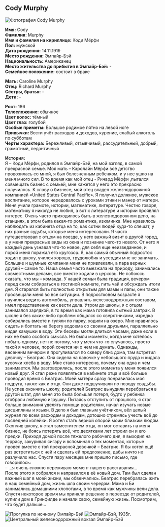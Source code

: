 ## Cody Murphy

![Фотография Cody Murphy](https://user-images.githubusercontent.com/24465747/40254284-7f8b31de-5aeb-11e8-9f8d-30d9a385507a.jpg)

**Имя:** Cody  
**Фамилия:** Murphy  
**Имя и фамилия на кириллице:** Коди Мёрфи  
**Пол:** мужской  
**Дата рождения:** 14.11.1919  
**Место рождения:** Эмпайр-Бэй  
**Национальность:** Американец  
**Место жительства до прибытия в Эмпайр-Бэй:** -  
**Семейное положение:** состоит в браке

**Мать:** Caroline Murphy  
**Отец:** Richard Murphy  
**Сёстры, братья:** -  
**Дети:** -

**Рост:** 186  
**Телосложение:** обычное  
**Цвет волос:** тёмный  
**Цвет глаз:** голубой  
**Особые приметы:** Большое родимое пятно на левой ноге  
**Привычки:** Вести учёт расходов и доходов,  курение, слабый алкоголь по субботам  
**Черты характера:** Бережливый, отзывчивый, рассудительный, добрый, грамотный, педантичный

**История:**  
Я – Коди Мёрфи, родился в Эмпайр-Бэй, на мой взгляд, в самой прекрасной семье. Моя мать – Кэролайн Мёрфи всё детство провозилась со мной, я был болезненным ребенком, и у нее ушло на меня много сил. В то время как мой отец - Ричард Мёрфи ,пытался совмещать бизнес с семьей, мне кажется у него это прекрасно получилось. К слову о бизнесе, мой отец владел железнодорожной компанией «United States Central Pacific». Я получил должное, мужское воспитание, которое чередовалось с уроками этики и манер от матери. Меня учили грамоте, истории, математике, литературе. Честно говоря, математику я никогда не любил, а вот к литературе и истории проявлял интерес. Очень часто приходилось быть в железнодорожном депо, на станциях, в этом была какая-то романтика, изюминка. Мне нравилось наблюдать из кабинета отца на то, как сотни людей куда-то спешат, у них разные судьбы, которые меня интересовали. Я часто путешествовал с отцом на поезде, у него важный визит в другой город, а у меня прекрасные виды из окна и познание чего-то нового. От него я каждый день узнавал что-то новое, для себя еще неизведанное, и порой меня поражал его кругозор. Я, как самый обычный подросток ходил в школу, учился хорошо, трудолюбия и усердия мне не занимать. Большие и шумные компании меня не привлекали, а пара верных друзей – самое то. Наша семья часто выезжала на природу, занимались совместными делами, все вместе ходили в церковь. Не побоюсь сказать, что мы – команда. У нашей семьи была традиция, вечером перед сном собираться в гостиной комнате, пить чай и обсуждать итоги дня. Я старался быть полностью открытым для мамы и папы, они также просвещали меня во все ситуации. В подростковом возрасте я научился водить автомобиль, управлять железнодорожным составом, имел представление как вести дела. Утром до школы, я с отцом занимался зарядкой, в то время как мама готовила сытный завтрак. В школе я без каких-либо проблем общался со сверстниками, изредка собирались вместе и гуляли по парку, ходили на озеро. Мне нравилось сидеть и болтать на берегу водоема со своими друзьями, параллельно кидая камушки в воду. Эти беседы могли длиться часами, даже если в них не было особого смысла. Но были моменты, когда мне хотелось побыть одному, нет не потому, что у меня что-то случалось, просто такой я человек, порой хочется ни о чем не думать. Однажды, весенним вечером я прогуливался по скверу близ дома, там встретил девочку – Беатрис. Она сидела на лавочке у небольшого пруда и кидала кусочки хлеба в воду. Мне стало интересно, почему она одна и чем занимается. Мы разговорились, после этого момента у меня появился новый друг. Я стал реже появляться в кабинете отца и всё больше проводил время с Беатрис. Моей матери сразу понравилась моя подруга, также как и отцу. Они даже подшучивали по поводу свадьбы. Не успев окончить школу, родителей Беатрис вынудили перебраться в другой штат, для меня это была большая потеря, будто у ребенка отобрали любимую игрушку. Пытаясь отступить от прошлого, я стал больше внимания уделять помощи родителям, начал изучать новые дисциплины и языки. В депо я был главным учётчиком, вёл целый журнал по всем расходам и доходам, дотошно стремясь учесть всё до последней копейки. Я хотел стать верной опорой моим близким людям. Окончив школу, я стал заместителем отца, он мог оставить на меня бизнес, не боясь потерять всё, что десятками лет строил он и его предки. Приходя домой после тяжелого рабочего дня, я выходил на террасу, закуривал сигару и вспоминал о тех моментах, которые провел вместе с той прекрасной девочкой – Беатрис. Я бы хотел ещё раз встретиться с ней и сделать ей предложение, дабы ничто не разлучило нас. Спустя пару месяцев мне пришло письмо, где говорилось:  
– …я очень сложно переживаю момент нашего расставания…  
После этого я собрался и направился в её новый дом. Там был сделан важный шаг в моей жизни, мы обвенчались. Беатрис перебралась жить в наш семейный дом, жизнь шла своим чередом. Мама и Би занимались домашними хлопотами, в то время как мужчины вели дела. Спустя некоторое время мы приняли решение о переезде от родителей, купили дом в Гринфилде и начали свою, семейную жизнь. Посмотрим, что будет дальше…

![Прогулка по ночному Эмпайр-Бэй](https://user-images.githubusercontent.com/24465747/40254286-7fae5f1a-5aeb-11e8-8a18-64afec53bf4c.jpg)
![Эмпайр-Бэй, 1935г.](https://user-images.githubusercontent.com/24465747/40254287-7fdb5dc6-5aeb-11e8-96be-8927e79b1038.jpg)
![Центральный железнодорожный вокзал Эмпайр-Бэй](https://user-images.githubusercontent.com/24465747/40254288-8014e276-5aeb-11e8-9014-722693a71610.jpg)
